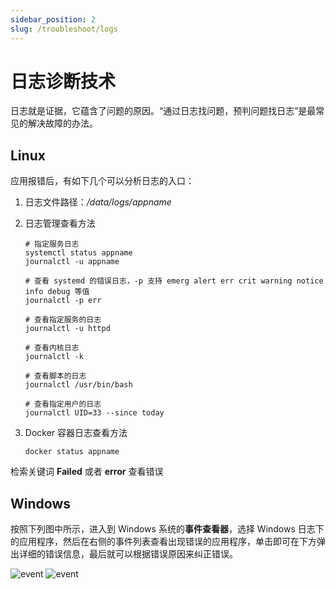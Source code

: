 ```yaml
---
sidebar_position: 2
slug: /troubleshoot/logs
---
```


# 日志诊断技术

日志就是证据，它蕴含了问题的原因。“通过日志找问题，预判问题找日志”是最常见的解决故障的办法。  

## Linux

应用报错后，有如下几个可以分析日志的入口： 

1. 日志文件路径：*/data/logs/appname*

2. 日志管理查看方法

   ```
   # 指定服务日志
   systemctl status appname
   journalctl -u appname

   # 查看 systemd 的错误日志，-p 支持 emerg alert err crit warning notice info debug 等值
   journalctl -p err

   # 查看指定服务的日志
   journalctl -u httpd

   # 查看内核日志
   journalctl -k

   # 查看脚本的日志
   journalctl /usr/bin/bash

   # 查看指定用户的日志
   journalctl UID=33 --since today
   ```

3. Docker 容器日志查看方法
   ```
   docker status appname
   ```

检索关键词 **Failed** 或者 **error** 查看错误

## Windows

按照下列图中所示，进入到 Windows 系统的**事件查看器**，选择 Windows 日志下的应用程序，然后在右侧的事件列表查看出现错误的应用程序，单击即可在下方弹出详细的错误信息，最后就可以根据错误原因来纠正错误。

![event](https://libs.websoft9.com/Websoft9/DocsPicture/zh/wampserver/wampserver-eventerror-websoft9-1.png)
![event](https://libs.websoft9.com/Websoft9/DocsPicture/zh/wampserver/wampserver-eventerror-websoft9-2.png)